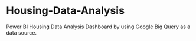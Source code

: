 # Housing-Data-Analysis
Power BI Housing Data Analysis Dashboard by using Google Big Query as a data source.
